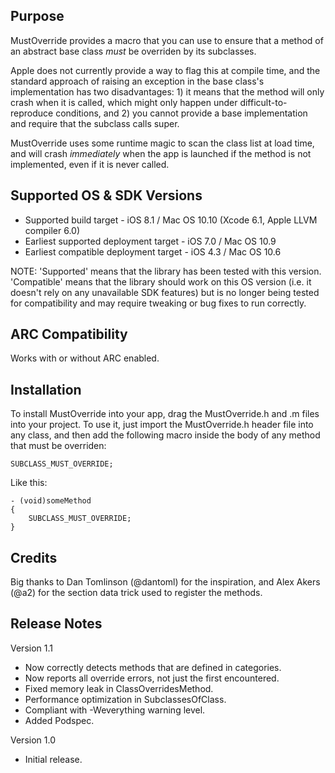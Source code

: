 Purpose
--------------

MustOverride provides a macro that you can use to ensure that a method of an abstract base class *must* be overriden by its subclasses.

Apple does not currently provide a way to flag this at compile time, and the standard approach of raising an exception in the base class's implementation has two disadvantages: 1) it means that the method will only crash when it is called, which might only happen under difficult-to-reproduce conditions, and 2) you cannot provide a base implementation and require that the subclass calls super.

MustOverride uses some runtime magic to scan the class list at load time, and will crash *immediately* when the app is launched if the method is not implemented, even if it is never called.

Supported OS & SDK Versions
-----------------------------

* Supported build target - iOS 8.1 / Mac OS 10.10 (Xcode 6.1, Apple LLVM compiler 6.0)
* Earliest supported deployment target - iOS 7.0 / Mac OS 10.9
* Earliest compatible deployment target - iOS 4.3 / Mac OS 10.6

NOTE: 'Supported' means that the library has been tested with this version. 'Compatible' means that the library should work on this OS version (i.e. it doesn't rely on any unavailable SDK features) but is no longer being tested for compatibility and may require tweaking or bug fixes to run correctly.


ARC Compatibility
------------------

Works with or without ARC enabled.


Installation
--------------

To install MustOverride into your app, drag the MustOverride.h and .m files into your project. To use it, just import the MustOverride.h header file into any class, and then add the following macro inside the body of any method that must be overriden:

    SUBCLASS_MUST_OVERRIDE;
    
Like this:

    - (void)someMethod
    {
        SUBCLASS_MUST_OVERRIDE;
    }


Credits
--------------

Big thanks to Dan Tomlinson (@dantoml) for the inspiration, and Alex Akers (@a2) for the section data trick used to register the methods.


Release Notes
--------------

Version 1.1

- Now correctly detects methods that are defined in categories.
- Now reports all override errors, not just the first encountered.
- Fixed memory leak in ClassOverridesMethod.
- Performance optimization in SubclassesOfClass.
- Compliant with -Weverything warning level.
- Added Podspec.

Version 1.0

- Initial release.